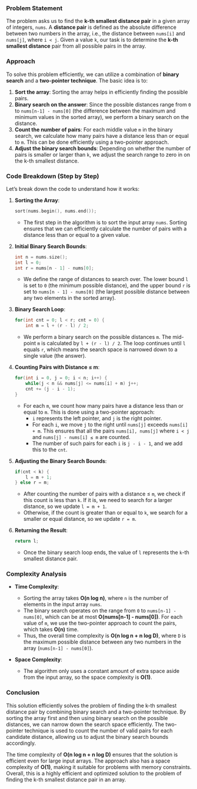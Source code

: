 ### Problem Statement

The problem asks us to find the **k-th smallest distance pair** in a given array of integers, `nums`. A **distance pair** is defined as the absolute difference between two numbers in the array, i.e., the distance between `nums[i]` and `nums[j]`, where `i < j`. Given a value `k`, our task is to determine the **k-th smallest distance** pair from all possible pairs in the array.

### Approach

To solve this problem efficiently, we can utilize a combination of **binary search** and a **two-pointer technique**. The basic idea is to:

1. **Sort the array**: Sorting the array helps in efficiently finding the possible pairs.
2. **Binary search on the answer**: Since the possible distances range from `0` to `nums[n-1] - nums[0]` (the difference between the maximum and minimum values in the sorted array), we perform a binary search on the distance.
3. **Count the number of pairs**: For each middle value `m` in the binary search, we calculate how many pairs have a distance less than or equal to `m`. This can be done efficiently using a two-pointer approach.
4. **Adjust the binary search bounds**: Depending on whether the number of pairs is smaller or larger than `k`, we adjust the search range to zero in on the k-th smallest distance.

### Code Breakdown (Step by Step)

Let’s break down the code to understand how it works:

1. **Sorting the Array**:
   ```cpp
   sort(nums.begin(), nums.end());
   ```
   - The first step in the algorithm is to sort the input array `nums`. Sorting ensures that we can efficiently calculate the number of pairs with a distance less than or equal to a given value.

2. **Initial Binary Search Bounds**:
   ```cpp
   int n = nums.size();
   int l = 0;
   int r = nums[n - 1] - nums[0];
   ```
   - We define the range of distances to search over. The lower bound `l` is set to `0` (the minimum possible distance), and the upper bound `r` is set to `nums[n - 1] - nums[0]` (the largest possible distance between any two elements in the sorted array).

3. **Binary Search Loop**:
   ```cpp
   for(int cnt = 0; l < r; cnt = 0) {
       int m = l + (r - l) / 2;
   ```
   - We perform a binary search on the possible distances `m`. The mid-point `m` is calculated by `l + (r - l) / 2`. The loop continues until `l` equals `r`, which means the search space is narrowed down to a single value (the answer).

4. **Counting Pairs with Distance ≤ m**:
   ```cpp
   for(int i = 0, j = 0; i < n; i++) {
       while(j < n && nums[j] <= nums[i] + m) j++;
       cnt += (j - i - 1);
   }
   ```
   - For each `m`, we count how many pairs have a distance less than or equal to `m`. This is done using a two-pointer approach:
     - `i` represents the left pointer, and `j` is the right pointer.
     - For each `i`, we move `j` to the right until `nums[j]` exceeds `nums[i] + m`. This ensures that all the pairs `nums[i], nums[j]` where `i < j` and `nums[j] - nums[i] ≤ m` are counted.
     - The number of such pairs for each `i` is `j - i - 1`, and we add this to the `cnt`.

5. **Adjusting the Binary Search Bounds**:
   ```cpp
   if(cnt < k) {
       l = m + 1;
   } else r = m;
   ```
   - After counting the number of pairs with a distance ≤ `m`, we check if this count is less than `k`. If it is, we need to search for a larger distance, so we update `l = m + 1`.
   - Otherwise, if the count is greater than or equal to `k`, we search for a smaller or equal distance, so we update `r = m`.

6. **Returning the Result**:
   ```cpp
   return l;
   ```
   - Once the binary search loop ends, the value of `l` represents the `k`-th smallest distance pair.

### Complexity Analysis

- **Time Complexity**:
  - Sorting the array takes **O(n log n)**, where `n` is the number of elements in the input array `nums`.
  - The binary search operates on the range from `0` to `nums[n-1] - nums[0]`, which can be at most **O(nums[n-1] - nums[0])**. For each value of `m`, we use the two-pointer approach to count the pairs, which takes **O(n)** time.
  - Thus, the overall time complexity is **O(n log n + n log D)**, where `D` is the maximum possible distance between any two numbers in the array (`nums[n-1] - nums[0]`).

- **Space Complexity**:
  - The algorithm only uses a constant amount of extra space aside from the input array, so the space complexity is **O(1)**.

### Conclusion

This solution efficiently solves the problem of finding the k-th smallest distance pair by combining binary search and a two-pointer technique. By sorting the array first and then using binary search on the possible distances, we can narrow down the search space efficiently. The two-pointer technique is used to count the number of valid pairs for each candidate distance, allowing us to adjust the binary search bounds accordingly.

The time complexity of **O(n log n + n log D)** ensures that the solution is efficient even for large input arrays. The approach also has a space complexity of **O(1)**, making it suitable for problems with memory constraints. Overall, this is a highly efficient and optimized solution to the problem of finding the k-th smallest distance pair in an array.